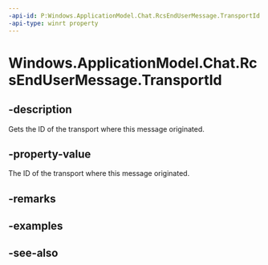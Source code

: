----api-id: P:Windows.ApplicationModel.Chat.RcsEndUserMessage.TransportId
-api-type: winrt property
---<!-- Property syntaxpublic string TransportId { get; }--># Windows.ApplicationModel.Chat.RcsEndUserMessage.TransportId## -descriptionGets the ID of the transport where this message originated.## -property-valueThe ID of the transport where this message originated.## -remarks## -examples## -see-also
